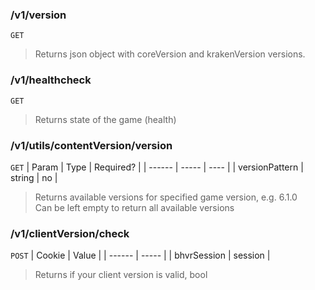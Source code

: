 ### /v1/version
`GET`

> Returns json object with coreVersion and krakenVersion versions.

### /v1/healthcheck
`GET`
> Returns state of the game (health)

### /v1/utils/contentVersion/version
`GET`
| Param | Type | Required? |
| ------ | ----- | ---- |
| versionPattern | string | no |

> Returns available versions for specified game version, e.g. 6.1.0  
> Can be left empty to return all available versions

### /v1/clientVersion/check
`POST`
| Cookie | Value |
| ------ | ----- |
| bhvrSession | session |

> Returns if your client version is valid, bool